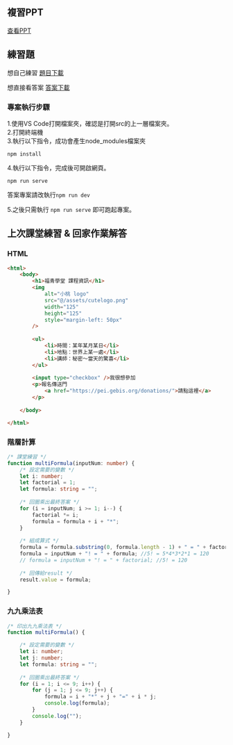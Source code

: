 ## 複習PPT
[查看PPT](https://docs.google.com/presentation/d/1ebNcIpnaV4IgKZoxEx0WyM9qjIeUBceeQj4YqclKPjQ/edit?usp=sharing)

## 練習題
想自己練習
[題目下載](https://github.com/gty1995/ts_practice_question)

想直接看答案
[答案下載](https://github.com/tsunhousam91/third_course_practice)

### 專案執行步驟
1.使用VS Code打開檔案夾，確認是打開src的上一層檔案夾。  
2.打開終端機  
3.執行以下指令，成功會產生node_modules檔案夾  
```
npm install
```
4.執行以下指令，完成後可開啟網頁。  
```
npm run serve
```
答案專案請改執行`npm run dev`  

5.之後只需執行 `npm run serve` 即可跑起專案。  


## 上次課堂練習 & 回家作業解答

### HTML
``` HTML
<html>
	<body>
		<h1>福青學堂 課程資訊</h1>
		<img
			alt="小桃 logo"
			src="@/assets/cutelogo.png"
			width="125"
			height="125"
			style="margin-left: 50px"
		/>
		
		<ul>
			<li>時間：某年某月某日</li>
			<li>地點：世界上某一處</li>
			<li>講師：秘密～當天的驚喜</li>
		</ul>
		
		<input type="checkbox" />我很想參加
		<p>報名傳送門
			<a href="https://pei.gebis.org/donations/">請點這裡</a>
		</p>
	
	</body>

</html>


```

### 階層計算
``` TypeScript
/* 課堂練習 */
function multiFormula(inputNum: number) {
	/* 設定需要的變數 */
	let i: number;
	let factorial = 1;
	let formula: string = "";
	
	/* 回圈乘出最終答案 */
	for (i = inputNum; i >= 1; i--) {
		factorial *= i;
		formula = formula + i + "*";
	}
	
	/* 組成算式 */
	formula = formula.substring(0, formula.length - 1) + " = " + factorial; //5*4*3*2*1=120
	formula = inputNum + "! = " + formula; //5! = 5*4*3*2*1 = 120
	// formula = inputNum + "! = " + factorial; //5! = 120
	
	/* 回傳給result */
	result.value = formula;

}

```

### 九九乘法表
``` TypeScript
/* 印出九九乘法表 */
function multiFormula() {

	/* 設定需要的變數 */
	let i: number;
	let j: number;
	let formula: string = "";
	
	/* 回圈乘出最終答案 */
	for (i = 1; i <= 9; i++) {
		for (j = 1; j <= 9; j++) {
			formula = i + "*" + j + "=" + i * j;
			console.log(formula);
		}
		console.log("");
	}

}
```
